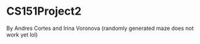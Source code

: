 # CS151Project2
By Andres Cortes and Irina Voronova
(randomly generated maze does not work yet lol)

